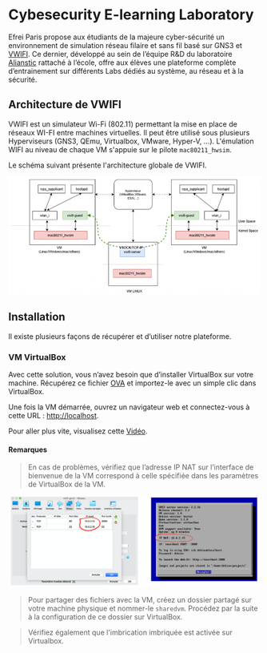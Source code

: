 # Cybesecurity E-learning Laboratory

Efrei Paris propose aux étudiants de la majeure cyber-sécurité un environnement de simulation réseau filaire et sans fil basé sur GNS3 et [VWIFI](https://github.com/Raizo62/vwifi). Ce dernier, développé au sein de l’équipe R&D du laboratoire [Alianstic](https://www.efrei.fr/innovation-recherche/le-laboratoire-de-recherche-allianstic/) rattaché à l’école, offre aux élèves une plateforme complète d’entrainement sur différents Labs dédiés au système, au réseau et à la sécurité.

## Architecture de VWIFI


VWIFI est un simulateur  Wi-Fi (802.11) permettant la mise en place de réseaux WI-FI entre machines virtuelles. Il peut être utilisé sous plusieurs Hyperviseurs  (GNS3, QEmu, Virtualbox, VMware, Hyper-V, ...). L'émulation WIFI au niveau de chaque VM s'appuie sur le pilote  `mac80211_hwsim`. 

Le schéma suivant présente l'architecture globale de VWIFI.

<img src="images/vwifiarchitecture.png" alt="50%" style="zoom:70%;" />

## Installation

Il existe plusieurs façons de récupérer et d’utiliser notre plateforme. 

### VM VirtualBox

Avec cette solution, vous n’avez besoin que d’installer VirtualBox sur votre machine. Récupérez ce fichier [OVA](https://efrei365net-my.sharepoint.com/:u:/g/personal/boussad_aitsalem_efrei_net/EQhWl8fPisZHuKiw_rf5bOgBWBdkAWtwzrMutZJKq2rB8A?e=oeAQPi) et importez-le avec un simple clic dans VirtualBox.

Une fois la VM démarrée, ouvrez un navigateur web et connectez-vous à cette URL : [http://localhost](http://localhost).

Pour aller plus vite, visualisez cette [Vidéo](https://efrei365net-my.sharepoint.com/:v:/g/personal/boussad_aitsalem_efrei_net/EZFIeZV2hSJPh5I7sAG4PBsBZGYqoZZQdda4-CC1Uweh6A?e=jUjKVk).

#### Remarques

> En cas de problèmes, vérifiez que l’adresse IP NAT sur l’interface de bienvenue de la VM correspond à celle spécifiée dans les paramètres de VirtualBox de la VM.

<img src="images/vwifi1.png" alt="50%" style="zoom:50%;" />

> Pour partager des fichiers avec la VM, créez un dossier partagé sur votre machine physique et nommer-le `sharedvm`. Procédez par la suite à la configuration de ce dossier sur VirtualBox.

> Vérifiez également que l'imbrication imbriquée est activée sur Virtualbox.
